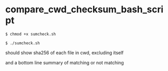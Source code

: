 # compare_cwd_checksum_bash_script

```
$ chmod +x sumcheck.sh

$ ./sumcheck.sh
```

should show sha256 of each file in cwd, excluding itself

and a bottom line summary of matching or not matching

